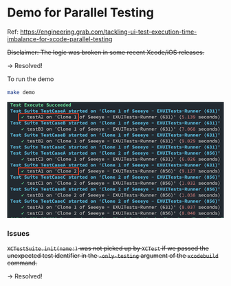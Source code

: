 # Demo for Parallel Testing

Ref: https://engineering.grab.com/tackling-ui-test-execution-time-imbalance-for-xcode-parallel-testing

~~Disclaimer: The logic was broken in some recent Xcode/iOS releases.~~

-> Resolved!

To run the demo
```sh
make demo
```

![success](success.png)

### Issues

~~`XCTestSuite.init(name:)` was not picked up by `XCTest` if we passed the unexpected test identifier in the `-only-testing` argument of the `xcodebuild` command.~~

-> Resolved!

